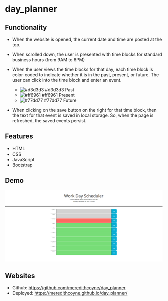 # day_planner

## Functionality
* When the website is opened, the current date and time are posted at the top.
* When scrolled down, the user is presented with time blocks for standard business hours (from 9AM to 6PM)
* When the user views the time blocks for that day, each time block is color-coded to indicate whether it is in the past, present, or future. The user can click into the time block and enter an event.
    * ![#d3d3d3](https://via.placeholder.com/15/d3d3d3/000000?text=+) #d3d3d3 Past
    * ![#ff6961](https://via.placeholder.com/15/ff6961/000000?text=+) #ff6961 Present
    * ![#77dd77](https://via.placeholder.com/15/77dd77/000000?text=+) #77dd77 Future
    
* When clicking on the save button on the right for that time block, then the text for that event is saved in local storage. So, when the page is refreshed, the saved events persist.

## Features
* HTML
* CSS
* JavaScript
* Bootstrap


## Demo
![Code Quiz Demo](Assets\dayPlanner.gif)


## Websites
* Github: https://github.com/meredithcoyne/day_planner
* Deployed: https://meredithcoyne.github.io/day_planner/